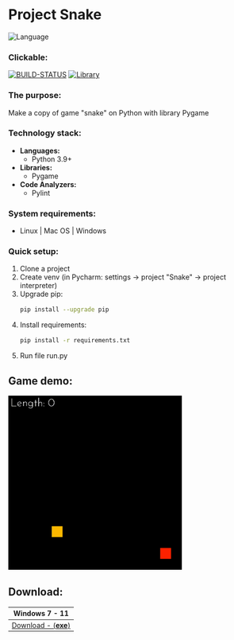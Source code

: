 # Project Snake

![Language](https://img.shields.io/badge/Language-Python3.9-yellow.svg?style=flat)

### Clickable:
[![BUILD-STATUS](https://github.com/BaggerFast/Snake/workflows/Ci/badge.svg)](https://github.com/BaggerFast/Snake/actions?query=workflow%3Aci)
[![Library](https://img.shields.io/badge/Library-pygame-green.svg?style=flat)](https://www.pygame.org/docs/)

### The purpose:
Make a copy of game "snake" on Python with library Pygame

### Technology stack:
- **Languages:**
  - Python 3.9+
- **Libraries:**
  - Pygame
- **Code Analyzers:**
  - Pylint

### System requirements:
- Linux | Mac OS | Windows

### Quick setup:
1. Clone a project
2. Create venv (in Pycharm: settings -> project "Snake" -> project interpreter)
3. Upgrade pip:
    ```bash
    pip install --upgrade pip
    ```
4. Install requirements: 
    ```bash
    pip install -r requirements.txt
    ```
5. Run file run.py

## Game demo:
<img src="assets/gameplay.gif" width="350" height="350" alt="gameplay"/>

## Download:
| Windows 7 - 11                                                                                   |
|--------------------------------------------------------------------------------------------------|
| [Download - (**exe**)](https://github.com/BaggerFast/Snake/releases/latest/download/Snake.exe) |
